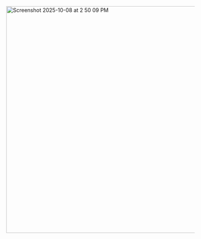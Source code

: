 <img width="806" height="606" alt="Screenshot 2025-10-08 at 2 50 09 PM" src="https://github.com/user-attachments/assets/dd9f249b-35b1-41e7-9c33-8aa1e396f847" />
